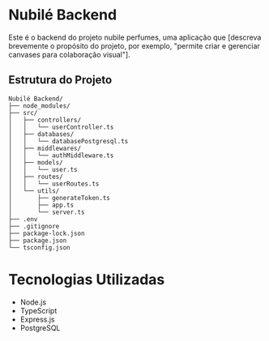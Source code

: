 # Nubilé Backend

Este é o backend do projeto nubile perfumes, uma aplicação que [descreva brevemente o propósito do projeto, por exemplo, "permite criar e gerenciar canvases para colaboração visual"].

## Estrutura do Projeto

```plaintext
Nubilé Backend/
├── node_modules/
├── src/
│   ├── controllers/
│   │   └── userController.ts
│   ├── databases/
│   │   └── databasePostgresql.ts
│   ├── middlewares/
│   │   └── authMiddleware.ts
│   ├── models/
│   │   └── user.ts
│   ├── routes/
│   │   └── userRoutes.ts
│   └── utils/
│       ├── generateToken.ts
│       ├── app.ts
│       └── server.ts
├── .env
├── .gitignore
├── package-lock.json
├── package.json
└── tsconfig.json
```

# Tecnologias Utilizadas
- Node.js
- TypeScript
- Express.js
- PostgreSQL
